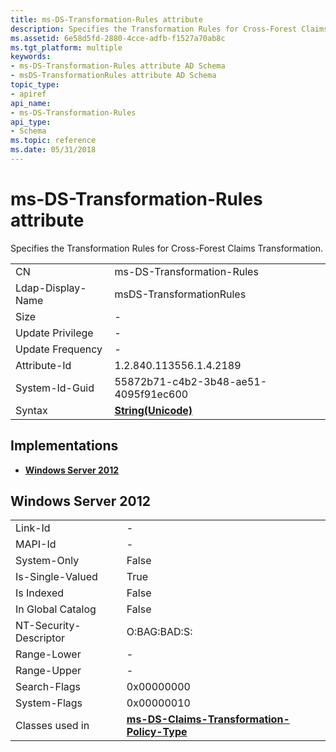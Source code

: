 ```yaml
---
title: ms-DS-Transformation-Rules attribute
description: Specifies the Transformation Rules for Cross-Forest Claims Transformation.
ms.assetid: 6e58d5fd-2880-4cce-adfb-f1527a70ab8c
ms.tgt_platform: multiple
keywords:
- ms-DS-Transformation-Rules attribute AD Schema
- msDS-TransformationRules attribute AD Schema
topic_type:
- apiref
api_name:
- ms-DS-Transformation-Rules
api_type:
- Schema
ms.topic: reference
ms.date: 05/31/2018
---
```


# ms-DS-Transformation-Rules attribute

Specifies the Transformation Rules for Cross-Forest Claims Transformation.



|                   |                                             |
|-------------------|---------------------------------------------|
| CN                | ms-DS-Transformation-Rules                  |
| Ldap-Display-Name | msDS-TransformationRules                    |
| Size              | \-                                          |
| Update Privilege  | \-                                          |
| Update Frequency  | \-                                          |
| Attribute-Id      | 1.2.840.113556.1.4.2189                     |
| System-Id-Guid    | 55872b71-c4b2-3b48-ae51-4095f91ec600        |
| Syntax            | [**String(Unicode)**](s-string-unicode.md) |



## Implementations

-   [**Windows Server 2012**](#windows-server-2012)

## Windows Server 2012



|                        |                                                                                                     |
|------------------------|-----------------------------------------------------------------------------------------------------|
| Link-Id                | \-                                                                                                  |
| MAPI-Id                | \-                                                                                                  |
| System-Only            | False                                                                                               |
| Is-Single-Valued       | True                                                                                                |
| Is Indexed             | False                                                                                               |
| In Global Catalog      | False                                                                                               |
| NT-Security-Descriptor | O:BAG:BAD:S:                                                                                        |
| Range-Lower            | \-                                                                                                  |
| Range-Upper            | \-                                                                                                  |
| Search-Flags           | 0x00000000                                                                                          |
| System-Flags           | 0x00000010                                                                                          |
| Classes used in        | [**ms-DS-Claims-Transformation-Policy-Type**](c-msds-claimstransformationpolicytype.md)<br/> |



 

 





